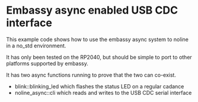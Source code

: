 # Embassy async enabled USB CDC interface

This example code shows how to use the embassy async system to noline in a no_std environment.

It has only been tested on the RP2040, but should be simple to port to other platforms supported by embassy.

It has two async functions running to prove that the two can co-exist.

- blink::blinking_led which flashes the status LED on a regular cadance
- noline_async::cli which reads and writes to the USB CDC serial interface
